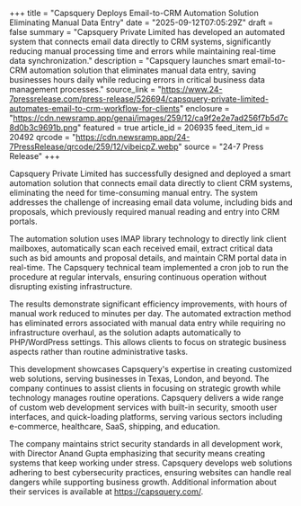 +++
title = "Capsquery Deploys Email-to-CRM Automation Solution Eliminating Manual Data Entry"
date = "2025-09-12T07:05:29Z"
draft = false
summary = "Capsquery Private Limited has developed an automated system that connects email data directly to CRM systems, significantly reducing manual processing time and errors while maintaining real-time data synchronization."
description = "Capsquery launches smart email-to-CRM automation solution that eliminates manual data entry, saving businesses hours daily while reducing errors in critical business data management processes."
source_link = "https://www.24-7pressrelease.com/press-release/526694/capsquery-private-limited-automates-email-to-crm-workflow-for-clients"
enclosure = "https://cdn.newsramp.app/genai/images/259/12/ca9f2e2e7ad256f7b5d7c8d0b3c9691b.png"
featured = true
article_id = 206935
feed_item_id = 20492
qrcode = "https://cdn.newsramp.app/24-7PressRelease/qrcode/259/12/vibeicpZ.webp"
source = "24-7 Press Release"
+++

<p>Capsquery Private Limited has successfully designed and deployed a smart automation solution that connects email data directly to client CRM systems, eliminating the need for time-consuming manual entry. The system addresses the challenge of increasing email data volume, including bids and proposals, which previously required manual reading and entry into CRM portals.</p><p>The automation solution uses IMAP library technology to directly link client mailboxes, automatically scan each received email, extract critical data such as bid amounts and proposal details, and maintain CRM portal data in real-time. The Capsquery technical team implemented a cron job to run the procedure at regular intervals, ensuring continuous operation without disrupting existing infrastructure.</p><p>The results demonstrate significant efficiency improvements, with hours of manual work reduced to minutes per day. The automated extraction method has eliminated errors associated with manual data entry while requiring no infrastructure overhaul, as the solution adapts automatically to PHP/WordPress settings. This allows clients to focus on strategic business aspects rather than routine administrative tasks.</p><p>This development showcases Capsquery's expertise in creating customized web solutions, serving businesses in Texas, London, and beyond. The company continues to assist clients in focusing on strategic growth while technology manages routine operations. Capsquery delivers a wide range of custom web development services with built-in security, smooth user interfaces, and quick-loading platforms, serving various sectors including e-commerce, healthcare, SaaS, shipping, and education.</p><p>The company maintains strict security standards in all development work, with Director Anand Gupta emphasizing that security means creating systems that keep working under stress. Capsquery develops web solutions adhering to best cybersecurity practices, ensuring websites can handle real dangers while supporting business growth. Additional information about their services is available at <a href="https://capsquery.com/" rel="nofollow" target="_blank">https://capsquery.com/</a>.</p>